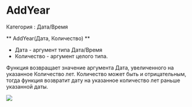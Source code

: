 ﻿
# AddYear

Категория : Дата/Время

** AddYear(Дата, Количество) **

* Дата - аргумент типа Дата/Время
* Количество - аргумент целого типа.

Функция возвращает значение аргумента Дата, увеличенного на указанное Количество лет. Количество может быть и отрицательным, тогда функция возвратит дату на указанное количество лет раньше указанной даты.

![](/mediatag>Дата/Время)

